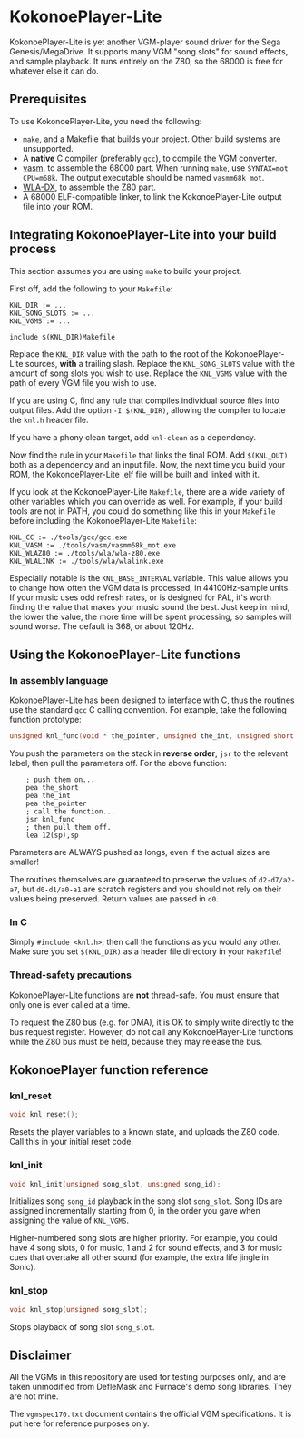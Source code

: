 # KokonoePlayer-Lite

KokonoePlayer-Lite is yet another VGM-player sound driver for the Sega Genesis/MegaDrive. It supports many VGM "song slots" for sound effects, and sample playback. It runs entirely on the Z80, so the 68000 is free for whatever else it can do.

## Prerequisites

To use KokonoePlayer-Lite, you need the following:

* `make`, and a Makefile that builds your project. Other build systems are unsupported.
* A **native** C compiler (preferably `gcc`), to compile the VGM converter.
* [vasm](http://sun.hasenbraten.de/vasm/), to assemble the 68000 part. When running `make`, use `SYNTAX=mot CPU=m68k`. The output executable should be named `vasmm68k_mot`.
* [WLA-DX](https://www.villehelin.com/wla.html), to assemble the Z80 part.
* A 68000 ELF-compatible linker, to link the KokonoePlayer-Lite output file into your ROM.

## Integrating KokonoePlayer-Lite into your build process

This section assumes you are using `make` to build your project.

First off, add the following to your `Makefile`:
```make
KNL_DIR := ...
KNL_SONG_SLOTS := ...
KNL_VGMS := ...

include $(KNL_DIR)Makefile
```
Replace the `KNL_DIR` value with the path to the root of the KokonoePlayer-Lite sources, **with** a trailing slash. Replace the `KNL_SONG_SLOTS` value with the amount of song slots you wish to use. Replace the `KNL_VGMS` value with the path of every VGM file you wish to use.

If you are using C, find any rule that compiles individual source files into output files. Add the option `-I $(KNL_DIR)`, allowing the compiler to locate the `knl.h` header file.

If you have a phony clean target, add `knl-clean` as a dependency.

Now find the rule in your `Makefile` that links the final ROM. Add `$(KNL_OUT)` both as a dependency and an input file. Now, the next time you build your ROM, the KokonoePlayer-Lite .elf file will be built and linked with it.

If you look at the KokonoePlayer-Lite `Makefile`, there are a wide variety of other variables which you can override as well. For example, if your build tools are not in PATH, you could do something like this in your `Makefile` before including the KokonoePlayer-Lite `Makefile`:
```make
KNL_CC := ./tools/gcc/gcc.exe
KNL_VASM := ./tools/vasm/vasmm68k_mot.exe
KNL_WLAZ80 := ./tools/wla/wla-z80.exe
KNL_WLALINK := ./tools/wla/wlalink.exe
```

Especially notable is the `KNL_BASE_INTERVAL` variable. This value allows you to change how often the VGM data is processed, in 44100Hz-sample units. If your music uses odd refresh rates, or is designed for PAL, it's worth finding the value that makes your music sound the best. Just keep in mind, the lower the value, the more time will be spent processing, so samples will sound worse. The default is 368, or about 120Hz.

## Using the KokonoePlayer-Lite functions

### In assembly language

KokonoePlayer-Lite has been designed to interface with C, thus the routines use the standard `gcc` C calling convention. For example, take the following function prototype:
```c
unsigned knl_func(void * the_pointer, unsigned the_int, unsigned short the_short)
```

You push the parameters on the stack in **reverse order**, `jsr` to the relevant label, then pull the parameters off. For the above function:
```m68k
	; push them on...
	pea the_short
	pea the_int
	pea the_pointer
	; call the function...
	jsr knl_func
	; then pull them off.
	lea 12(sp),sp
```
Parameters are ALWAYS pushed as longs, even if the actual sizes are smaller!

The routines themselves are guaranteed to preserve the values of `d2-d7/a2-a7`, but `d0-d1/a0-a1` are scratch registers and you should not rely on their values being preserved. Return values are passed in `d0`.

### In C

Simply `#include <knl.h>`, then call the functions as you would any other. Make sure you set `$(KNL_DIR)` as a header file directory in your `Makefile`!

### Thread-safety precautions

KokonoePlayer-Lite functions are **not** thread-safe. You must ensure that only one is ever called at a time.

To request the Z80 bus (e.g. for DMA), it is OK to simply write directly to the bus request register. However, do not call any KokonoePlayer-Lite functions while the Z80 bus must be held, because they may release the bus.

## KokonoePlayer function reference

### knl_reset
```c
void knl_reset();
```
Resets the player variables to a known state, and uploads the Z80 code. Call this in your initial reset code.

### knl_init
```c
void knl_init(unsigned song_slot, unsigned song_id);
```
Initializes song `song_id` playback in the song slot `song_slot`. Song IDs are assigned incrementally starting from 0, in the order you gave when assigning the value of `KNL_VGMS`.

Higher-numbered song slots are higher priority. For example, you could have 4 song slots, 0 for music, 1 and 2 for sound effects, and 3 for music cues that overtake all other sound (for example, the extra life jingle in Sonic).

### knl_stop
```c
void knl_stop(unsigned song_slot);
```
Stops playback of song slot `song_slot`.

## Disclaimer

All the VGMs in this repository are used for testing purposes only, and are taken unmodified from DefleMask and Furnace's demo song libraries. They are not mine.

The `vgmspec170.txt` document contains the official VGM specifications. It is put here for reference purposes only.